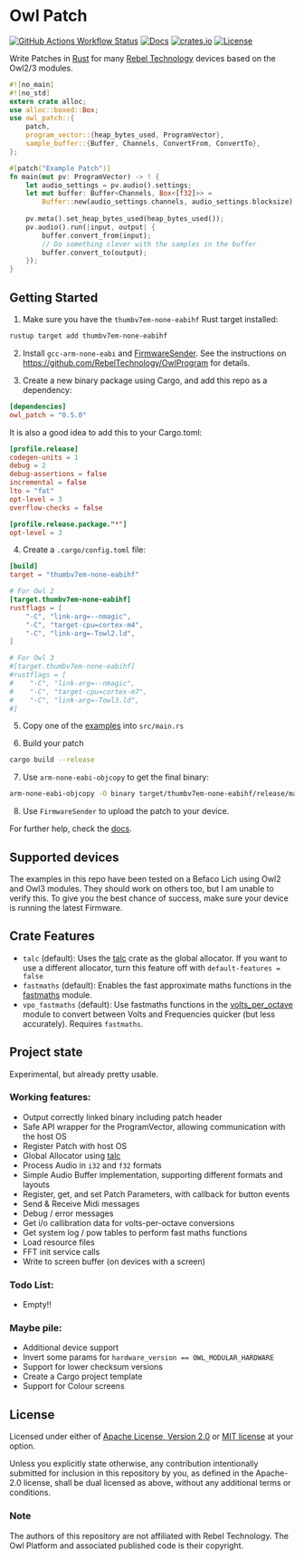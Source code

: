 # Owl Patch
[![GitHub Actions Workflow Status](https://img.shields.io/github/actions/workflow/status/orukusaki/owl_patch/rust.yml)](https://github.com/orukusaki/owl_patch/actions)
[![Docs](https://img.shields.io/docsrs/owl_patch)](https://docs.rs/owl_patch/latest/owl_patch/)
[![crates.io](https://img.shields.io/crates/v/owl_patch.svg)](https://crates.io/crates/owl_patch)
[![License](https://img.shields.io/crates/l/owl_patch.svg)](https://github.com/orukusaki/owl_patch/README.md)

Write Patches in [Rust](https://www.rust-lang.org/) for many [Rebel Technology](https://www.rebeltech.org/) devices based on the Owl2/3 modules.
```rust
#![no_main]
#![no_std]
extern crate alloc;
use alloc::boxed::Box;
use owl_patch::{
    patch,
    program_vector::{heap_bytes_used, ProgramVector},
    sample_buffer::{Buffer, Channels, ConvertFrom, ConvertTo},
};

#[patch("Example Patch")]
fn main(mut pv: ProgramVector) -> ! {
    let audio_settings = pv.audio().settings;
    let mut buffer: Buffer<Channels, Box<[f32]>> =
        Buffer::new(audio_settings.channels, audio_settings.blocksize);
        
    pv.meta().set_heap_bytes_used(heap_bytes_used());
    pv.audio().run(|input, output| {
        buffer.convert_from(input);
        // Do something clever with the samples in the buffer
        buffer.convert_to(output);
    });
}
```

## Getting Started

1. Make sure you have the `thumbv7em-none-eabihf` Rust target installed:
```bash
rustup target add thumbv7em-none-eabihf
```

2. Install `gcc-arm-none-eabi` and [FirmwareSender](<https://github.com/pingdynasty/FirmwareSender/releases>). See the instructions on <https://github.com/RebelTechnology/OwlProgram> for details.

3. Create a new binary package using Cargo, and add this repo as a dependency:
```toml   
[dependencies]
owl_patch = "0.5.0"
```
It is also a good idea to add this to your Cargo.toml:
```toml
[profile.release]
codegen-units = 1
debug = 2
debug-assertions = false
incremental = false
lto = "fat"
opt-level = 3
overflow-checks = false

[profile.release.package."*"]
opt-level = 3
```

4. Create a `.cargo/config.toml` file:
```toml
[build]
target = "thumbv7em-none-eabihf"

# For Owl 2
[target.thumbv7em-none-eabihf]
rustflags = [
    "-C", "link-arg=--nmagic",
    "-C", "target-cpu=cortex-m4",
    "-C", "link-arg=-Towl2.ld",
]

# For Owl 3
#[target.thumbv7em-none-eabihf]
#rustflags = [
#    "-C", "link-arg=--nmagic",
#    "-C", "target-cpu=cortex-m7",
#    "-C", "link-arg=-Towl3.ld",
#]
```

5. Copy one of the [examples](https://github.com/orukusaki/owl_patch/tree/main/examples) into `src/main.rs`

6. Build your patch
```bash
cargo build --release
```

7. Use `arm-none-eabi-objcopy` to get the final binary:
```bash
arm-none-eabi-objcopy -O binary target/thumbv7em-none-eabihf/release/main target/thumbv7em-none-eabihf/release/main.bin
```

8. Use `FirmwareSender` to upload the patch to your device.

For further help, check the [docs](https://docs.rs/owl_patch/latest/owl_patch/).

## Supported devices
The examples in this repo have been tested on a Befaco Lich using Owl2 and Owl3 modules.  They should work on others too, but I am unable to verify this.  To give you the best chance of success, make sure your device is running the latest Firmware.

## Crate Features
- `talc` (default): Uses the [talc](https://crates.io/crates/talc) crate as the global allocator. If you want to use a different allocator, turn this feature off with `default-features = false`
- `fastmaths` (default): Enables the fast approximate maths functions in the [fastmaths](https://docs.rs/owl_patch/latest/owl_patch/fastmaths/index.html) module.
- `vpo_fastmaths` (default): Use fastmaths functions in the [volts_per_octave](https://docs.rs/owl_patch/latest/owl_patch/volts_per_octave/index.html) module to convert between Volts and Frequencies quicker (but less accurately). Requires `fastmaths`.

## Project state
Experimental, but already pretty usable.

### Working features:
- Output correctly linked binary including patch header
- Safe API wrapper for the ProgramVector, allowing communication with the host OS
- Register Patch with host OS
- Global Allocator using [talc](https://crates.io/crates/talc)
- Process Audio in `i32` and `f32` formats
- Simple Audio Buffer implementation, supporting different formats and layouts
- Register, get, and set Patch Parameters, with callback for button events
- Send & Receive Midi messages
- Debug / error messages
- Get i/o callibration data for volts-per-octave conversions
- Get system log / pow tables to perform fast maths functions
- Load resource files
- FFT init service calls 
- Write to screen buffer (on devices with a screen)

### Todo List:
- Empty!!

### Maybe pile:

- Additional device support
- Invert some params for `hardware_version == OWL_MODULAR_HARDWARE`
- Support for lower checksum versions
- Create a Cargo project template
- Support for Colour screens

## License

Licensed under either of <a href="LICENSE-APACHE">Apache License, Version 2.0</a>
or <a href="LICENSE-MIT">MIT license</a> at your option.

Unless you explicitly state otherwise, any contribution intentionally submitted
for inclusion in this repository by you, as defined in the Apache-2.0 license,
shall be dual licensed as above, without any additional terms or conditions.

### Note
The authors of this repository are not affiliated with Rebel Technology. The Owl Platform and associated published code is their copyright.
